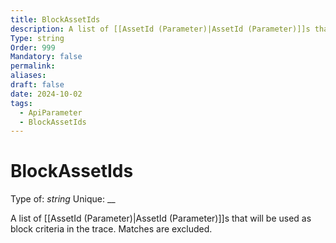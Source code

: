 ```yaml
---
title: BlockAssetIds
description: A list of [[AssetId (Parameter)|AssetId (Parameter)]]s that will be used as block criteria in the trace. Matches are excluded.
Type: string
Order: 999
Mandatory: false
permalink: 
aliases: 
draft: false
date: 2024-10-02
tags:
  - ApiParameter
  - BlockAssetIds
---
```

# BlockAssetIds

Type of: _string_
Unique: __

A list of [[AssetId (Parameter)|AssetId (Parameter)]]s that will be used as block criteria in the trace. Matches are excluded.
